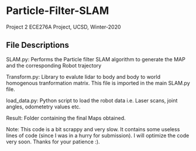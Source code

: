 # Particle-Filter-SLAM
Project 2 ECE276A Project, UCSD, Winter-2020

## File Descriptions
SLAM.py: Performs the Particle filter SLAM algorithm to generate the MAP and the corresponding Robot trajectory

Transform.py: Library to evalute lidar to body and body to world homogenous tranformation matrix. This file is imported in the main SLAM.py file.

load_data.py: Python script to load the robot data i.e. Laser scans, joint angles, odometetry values etc.

Result: Folder containing the final Maps obtained.

Note: This code is a bit scrappy and very slow. It contains some useless lines of code (since I was in a hurry for submission). I will optimize the code very soon. Thanks for your patience :).
